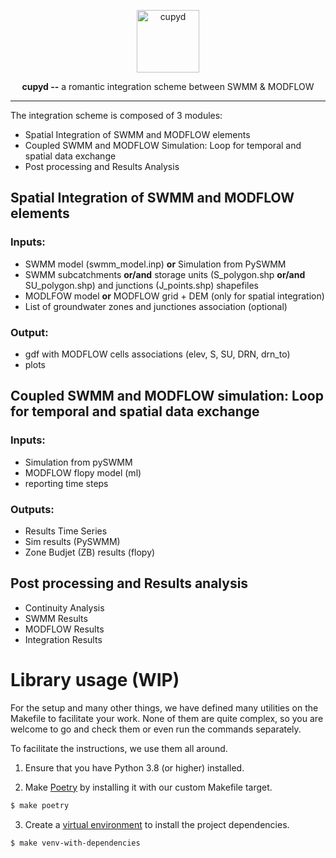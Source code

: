 <p align="center">
  <img width="100" height="100" src="https://emojipedia-us.s3.dualstack.us-west-1.amazonaws.com/thumbs/320/apple/325/heart-with-arrow_1f498.png" alt="cupyd">
</p>

<p align="center"><strong>cupyd --</strong> a romantic integration scheme between SWMM & MODFLOW</p>

---

The integration scheme is composed of 3 modules:
* Spatial Integration of SWMM and MODFLOW elements
* Coupled SWMM and MODFLOW Simulation: Loop for temporal and spatial data exchange
* Post processing and Results Analysis
## Spatial Integration of SWMM and MODFLOW elements
### Inputs:
- SWMM model (swmm_model.inp) **or** Simulation from PySWMM
- SWMM subcatchments **or/and** storage units (S_polygon.shp **or/and** SU_polygon.shp) and junctions (J_points.shp) shapefiles
- MODLFOW model **or** MODFLOW grid + DEM (only for spatial integration)
- List of groundwater zones and junctiones association (optional) 
### Output: 
- gdf with MODFLOW cells associations (elev, S, SU, DRN, drn_to)
- plots
## Coupled SWMM and MODFLOW simulation: Loop for temporal and spatial data exchange 
### Inputs:
- Simulation from pySWMM
- MODFLOW flopy model (ml)
- reporting time steps 
### Outputs:
- Results Time Series
- Sim results (PySWMM)
- Zone Budjet (ZB) results (flopy)
## Post processing and Results analysis
- Continuity Analysis
- SWMM Results 
- MODFLOW Results
- Integration Results

# Library usage (WIP)

For the setup and many other things, we have defined many utilities on the Makefile to facilitate your work.
None of them are quite complex, so you are welcome to go and check them or even run the commands separately.

To facilitate the instructions, we use them all around.

1. Ensure that you have Python 3.8 (or higher) installed.

2. Make [Poetry](https://python-poetry.org/) by installing it with our custom Makefile target.
```sh
$ make poetry
```

3. Create a [virtual environment](https://docs.python.org/3/library/venv.html) to install the project dependencies.
```sh
$ make venv-with-dependencies
```
